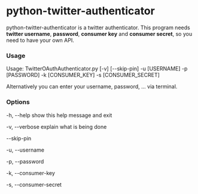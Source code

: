 python-twitter-authenticator
============================

python-twitter-authenticator is a twitter authenticator. This program needs **twitter username**, **password**, **consumer key** and **consumer secret**, so you need to have your own API.

### Usage

Usage: TwitterOAuthAuthenticator.py [-v] [--skip-pin] -u [USERNAME] -p [PASSWORD] -k [CONSUMER_KEY] -s [CONSUMER_SECRET]

Alternatively you can enter your username, password, ... via terminal.

### Options

-h, --help            show this help message and exit

-v, --verbose         explain what is being done

--skip-pin            

-u, --username        

-p, --password        

-k, --consumer-key    

-s, --consumer-secret

